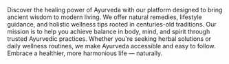 Discover the healing power of Ayurveda with our platform designed to bring ancient wisdom to modern living. We offer natural remedies, lifestyle guidance, and holistic wellness tips rooted in centuries-old traditions. Our mission is to help you achieve balance in body, mind, and spirit through trusted Ayurvedic practices. Whether you're seeking herbal solutions or daily wellness routines, we make Ayurveda accessible and easy to follow. Embrace a healthier, more harmonious life — naturally.
